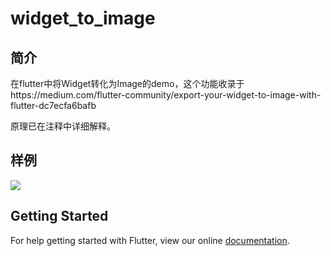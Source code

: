 # widget_to_image
## 简介
在flutter中将Widget转化为Image的demo，这个功能收录于https://medium.com/flutter-community/export-your-widget-to-image-with-flutter-dc7ecfa6bafb

原理已在注释中详细解释。
## 样例
![](https://user-gold-cdn.xitu.io/2018/9/25/1660fcf60f384f63)
## Getting Started

For help getting started with Flutter, view our online
[documentation](https://flutter.io/).
